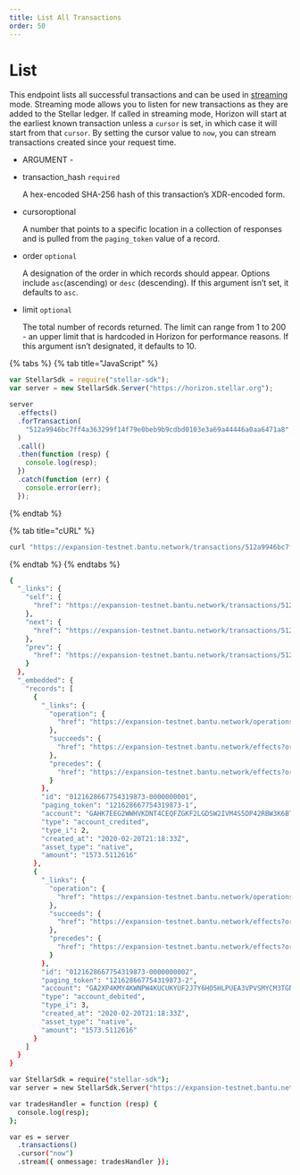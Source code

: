 ```yaml
---
title: List All Transactions
order: 50
---
```


# List

This endpoint lists all successful transactions and can be used in [streaming](../../introduction/streaming.md) mode. Streaming mode allows you to listen for new transactions as they are added to the Stellar ledger. If called in streaming mode, Horizon will start at the earliest known transaction unless a `cursor` is set, in which case it will start from that `cursor`. By setting the cursor value to `now`, you can stream transactions created since your request time.

 - ARGUMENT - 

* transaction\_hash `required`

  A hex-encoded SHA-256 hash of this transaction’s XDR-encoded form.

* cursoroptional

  A number that points to a specific location in a collection of responses and is pulled from the `paging_token` value of a record.

* order `optional`

  A designation of the order in which records should appear. Options include `asc`\(ascending\) or `desc` \(descending\). If this argument isn’t set, it defaults to `asc`.

* limit `optional`

  The total number of records returned. The limit can range from 1 to 200 - an upper limit that is hardcoded in Horizon for performance reasons. If this argument isn’t designated, it defaults to 10.

{% tabs %}
{% tab title="JavaScript" %}
```javascript
var StellarSdk = require("stellar-sdk");
var server = new StellarSdk.Server("https://horizon.stellar.org");

server
  .effects()
  .forTransaction(
    "512a9946bc7ff4a363299f14f79e0beb9b9cdbd0103e3a69a44446a0aa6471a8",
  )
  .call()
  .then(function (resp) {
    console.log(resp);
  })
  .catch(function (err) {
    console.error(err);
  });
```
{% endtab %}

{% tab title="cURL" %}
```bash
curl "https://expansion-testnet.bantu.network/transactions/512a9946bc7ff4a363299f14f79e0beb9b9cdbd0103e3a69a44446a0aa6471a8/effects"
```
{% endtab %}
{% endtabs %}

```bash
{
  "_links": {
    "self": {
      "href": "https://expansion-testnet.bantu.network/transactions/512a9946bc7ff4a363299f14f79e0beb9b9cdbd0103e3a69a44446a0aa6471a8/effects?cursor=\u0026limit=10\u0026order=asc"
    },
    "next": {
      "href": "https://expansion-testnet.bantu.network/transactions/512a9946bc7ff4a363299f14f79e0beb9b9cdbd0103e3a69a44446a0aa6471a8/effects?cursor=121628667754319873-2\u0026limit=10\u0026order=asc"
    },
    "prev": {
      "href": "https://expansion-testnet.bantu.network/transactions/512a9946bc7ff4a363299f14f79e0beb9b9cdbd0103e3a69a44446a0aa6471a8/effects?cursor=121628667754319873-1\u0026limit=10\u0026order=desc"
    }
  },
  "_embedded": {
    "records": [
      {
        "_links": {
          "operation": {
            "href": "https://expansion-testnet.bantu.network/operations/121628667754319873"
          },
          "succeeds": {
            "href": "https://expansion-testnet.bantu.network/effects?order=desc\u0026cursor=121628667754319873-1"
          },
          "precedes": {
            "href": "https://expansion-testnet.bantu.network/effects?order=asc\u0026cursor=121628667754319873-1"
          }
        },
        "id": "0121628667754319873-0000000001",
        "paging_token": "121628667754319873-1",
        "account": "GAHK7EEG2WWHVKDNT4CEQFZGKF2LGDSW2IVM4S5DP42RBW3K6BTODB4A",
        "type": "account_credited",
        "type_i": 2,
        "created_at": "2020-02-20T21:18:33Z",
        "asset_type": "native",
        "amount": "1573.5112616"
      },
      {
        "_links": {
          "operation": {
            "href": "https://expansion-testnet.bantu.network/operations/121628667754319873"
          },
          "succeeds": {
            "href": "https://expansion-testnet.bantu.network/effects?order=desc\u0026cursor=121628667754319873-2"
          },
          "precedes": {
            "href": "https://expansion-testnet.bantu.network/effects?order=asc\u0026cursor=121628667754319873-2"
          }
        },
        "id": "0121628667754319873-0000000002",
        "paging_token": "121628667754319873-2",
        "account": "GA2XP4KMY4KWNPW4KUCUKYUF2J7Y6HO5HLPUEA3VPVSMYCM3TGNEZP5S",
        "type": "account_debited",
        "type_i": 3,
        "created_at": "2020-02-20T21:18:33Z",
        "asset_type": "native",
        "amount": "1573.5112616"
      }
    ]
  }
}
```

```bash
var StellarSdk = require("stellar-sdk");
var server = new StellarSdk.Server("https://expansion-testnet.bantu.network");

var tradesHandler = function (resp) {
  console.log(resp);
};

var es = server
  .transactions()
  .cursor("now")
  .stream({ onmessage: tradesHandler });
```

